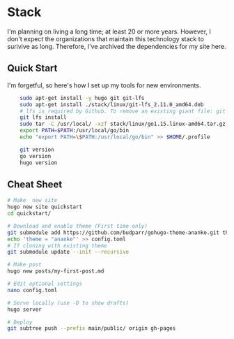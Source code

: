 # Stack

I'm planning on living a long time; at least 20 or more years. However, I don't expect the organizations that maintain this technology stack to surivive as long. Therefore, I've archived the dependencies for my site here. 

## Quick Start

I'm forgetful, so here's how I set up my tools for new environments.

```bash
    sudo apt-get install -y hugo git git-lfs
    sudo apt-get install ./stack/linux/git-lfs_2.11.0_amd64.deb
    # lfs is required by Github. To remove an existing giant file: git rm --cached giant_file
    git lfs install
    sudo tar -C /usr/local/ -xzf stack/linux/go1.15.linux-amd64.tar.gz
    export PATH=$PATH:/usr/local/go/bin
    echo "export PATH=\$PATH:/usr/local/go/bin" >> $HOME/.profile

    git version
    go version
    hugo version
```

## Cheat Sheet
```bash
# Make  new site
hugo new site quickstart
cd quickstart/

# Download and enable theme (First time only)
git submodule add https://github.com/budparr/gohugo-theme-ananke.git themes/ananke
echo 'theme = "ananke"' >> config.toml
# If cloning with existing theme
git submodule update --init --recursive

# Make post
hugo new posts/my-first-post.md

# Edit optional settings
nano config.toml

# Serve locally (use -D to show drafts)
hugo server

# Deploy
git subtree push --prefix main/public/ origin gh-pages
```